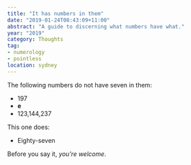 ```yaml
---
title: "It has numbers in them"
date: "2019-01-24T08:43:09+11:00"
abstract: "A guide to discerning what numbers have what."
year: "2019"
category: Thoughts
tag:
- numerology
- pointless
location: sydney
---
```

The following numbers do not have seven in them:

* 197
* &#119838;
* 123,144,237

This one does:

* Eighty-seven

Before you say it, *you're welcome*.

